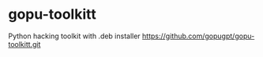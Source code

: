 # gopu-toolkitt
Python hacking toolkit with .deb installer
https://github.com/gopugpt/gopu-toolkitt.git
